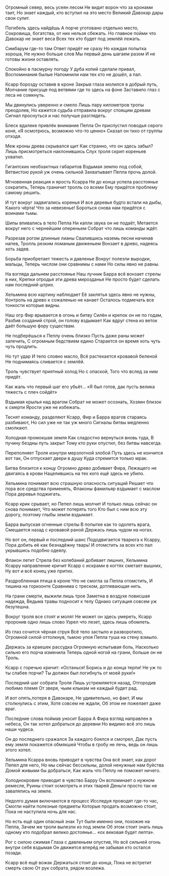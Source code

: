 Огромный север, весь усеян лесом 
Не видит ворон что за кронами таит,
Но знает каждый, кто вступил на это место
Великий Давокар дары свои сулит.

Погибель здесь найдёшь 
А порче уготовано отдельно место,
Сокровища, богатства, от них нельзя сбежать.
Но главное пойми что Давокар не знает веса
Всех тех кто будет под землёй лежать. 

Симбарум где-то там
Ответ придёт не сразу
Но каждая попытка хороша,
Не нужно больше слов 
Мы первый день шагаем разом
И не готовы жизни оставлять. 

Спокойно в пасмурну погоду 
У дуба копий сделали привал,
Воспоминания былые
Напомнили нам тех кто не дошёл, а пал. 

Ксарр борозду оставив в кроне 
Закрыв глаза молился в добрый путь,
Молчание присуще под ветвями где то здесь на фоне
Заставило глаз с леса не сомкнуть. 

Мы двинулись уверенно и смело 
Лишь пару километров тропы преодолев,
Но кажется судьба отправила вокруг стоящим древам 
Сигнал проснуться и нас получше разглядеть. 

Блеск вдалеке привлёк внимание Пепла
Он приспустил поводья серого коня, 
«Я осмотрюсь, возможно что-то ценно» 
Сказал он тихо от группы отходя. 

Меж кроны древа скрывался щит 
Как странно, что он здесь забыл? 
Лишь присмотреться наклонившись 
Слух троля скрип кореньев ухватил. 

Гигантских необхактных габаритов 
Вздымая землю под собой,
Ветвистою рукой уж очень сильной 
Захватывает Пепла прочь долой. 

Мгновенная реакция и ярость Ксарра
Не до конца успела расстоянье сократить,
Теперь граничит тролль со всеми 
Ему придётся проблему самому решить.

И тут вокруг задвигались коренья 
И все деревья будто встали на дыбы, 
Какого чёрта! Что за невезенье! 
Бороться снова нам придётся с воинами тьмы. 

Шипы впивались в тело Пепла 
Ни капли звука он не подаёт,
Метается вокруг него с чернейшим опереньем
Собрат что лишь команды ждёт. 

Разрезав рогом длинные лианы 
Свалившись наземь песни начинав напев, 
Тролль резким ломаным движеньем 
Вонзает в древо, надеясь хоть задев. 

Борьба приобретает тяжесть и давленье
Вокруг полезли выродки, мальцы,
Теперь числом они сравнимы с нами 
Но силы явно не равны. 

На взгляда дальнем расстоянье 
Наш лучник Барра всё вонзает стрелы в них,
Крепки отродья эти древа мирозданья
Не просто будет сделать нам последний штрих. 

Хельмина всю картину наблюдает
Её заклятья здесь явно не нужны,
Контроль на древо к сожаленью не канает 
Осталось подмечать все тонкости которые видны. 

Наш огр Фир врывается в огонь и битву 
Силён и крепок он не по годам, 
Разбив созданий строй, он голову вздымает 
Как вдруг стена из веток даёт большую фору существам.

Не подберёшься к Пеплу очень близко
Пусть даже раны может залечить,
С огромным бедствием едино 
Старается он время хоть чуть чуть продлить. 

Но тут удар 
И тело словно масло, 
Всё растекается кровавой беленой 
Не поднимаясь сливается с землёй.

Троль чувствует приятный холод 
Но с опаской,
Того что вслед за ним придёт.

Как жаль что первый шаг его убьёт…
«Я был готов, дак пусть велика тяжесть с плеч сойдёт»

Вздымая крылья над врагом
Собрат не может осознать,
Хозяин близок к смерти
Ярости уже не избежать. 

Теснят команду, разделяют
Ксарр, Фир и Барра врагов стараясь разбивают,
Но сил уже не так уж много
Сигналы битвы медленно смолкают.

Холодная промокшая земля
Как сладостно вернуться вновь туда,
В пучину бездны путь закрыт 
Тому кто руки опустил, без битвы навсегда.

Переполняет Троля изнутри мерзлотной злобой
Путь здесь не кончится вот так,
Он отпускает двери в душу 
Куда стремится только мрак. 

Битва близится к концу
Огромно древо добивает Фира,
Лежащего не двигаясь в крови 
Нацелившись на тех кого ещё здесь не убило. 

Хельмина понимает всю страшную опасность ситуаций
Решает что пора все средства применять,
Флаконы фамильяр вздымает с маслом
Пора деревья поджигать. 

Ксарр крик срывает, но Пепел лишь молчит 
И только лишь сейчас он снова понимает,
Что может потерять того 
Кто был с ним всю эту дорогу, поэтому глыбы земли вздымает.

Барра выпуская огненные стрелы 
В попытке как то одолеть врага, 
Смещается назад с кровавой раной
Держась лишь чудом на ногах. 

Но вот он, первый и последний шанс 
Пододвигается тварюга к Ксарру,
Пора добить её как безнадёжну тварь!
И отомстить за всех кто пал укрывшись подобно одеялу.

Флакон летит 
Стрела без колебаний добивает лишних,
Хельмина Ксарру направление кричит 
Ксарр с искрами в когтях сметает вышних,
Ну вот и всё конец уже притих.

Раздробленная птица в кроне
Что не смогла за Пепла отомстить,
И тишина на горизонте 
Сравнима с треском, дотлевающая нить.

На грани смерти, выжили лишь трое
Заметна в воздухе повисшая надежда,
Ведьма травы подносит к телу
Однако ситуация совсем уж безутешна.

Вокруг троля все стоят и молят
Не может он здесь умереть,
Ксарр проронив одно лишь слово
Узрел что лезет, здесь лишь обомлеть.

Из глаз сочится чёрная струя
Всё тело застыло и разворотило,
Огромной силой оттолкнув, тьмою упоя 
Пепла туша на стену взмыло.

Держась за краешек рассудка
Огромную испытывая боль,
Насколько сильно его порча изменила
Теперь одной ногой на грани, больше он не Троль.

Ксарр с горечью кричит: «Останься!
Борись и до конца терпи!
Не уж то ты слабее порчи?
Ты должен был погибнуть от моей руки!»

Последний шаг собрата Троля 
Лишь устремляется назад,
Отгородив любимо племя
От зверя, чьим клыкам не каждый будет рад.

И вот опять,потеря в Давокаре,
Не удивительно, но факт,
И мы столкнулись с этим,
Хотя совсем не ждали,
Об этом не пожелает даже враг.

Последние слова поймав уносит Барра
А Фира взгляд направлен в небеса,
Он так хотел добраться до деревни
Но видимо всё это лишь наши чудеса. 

Он до последнего сражался
За каждого боялся и смотрел, 
Дак пусть ему земля покажется обмякшей
Чтобы в гробу не лечь, ведь он лишь этого хотел.

Хельмина Ксарра вновь приводит в чувства
Она всё знает, как дорог Пепел для него,
Но мы сейчас бессильны, долой ненужные нам буйства
Домой живыми бы добраться, 
Как жаль что Пеплу не поможет ничего.

Холоднокровие приводит в чувство Барру
Он вспоминает о нужном ремесле,
Руины стоит осмотреть и этих тварей 
Деньги просто так не завалялись на земле.

Недолго думая включаются в процесс
Исследуя проводят где-то час,
Смогли найти полезные предметы 
Которые продать возможно стоит, 
Пока не наступила ночь для нас.

Но есть ещё один опасный знак
Тут были именно они, похожие на Пепла,
Зачем же троли вылезли из под земли 
Об этом стоит знать лишь одному кто подобрал велико достоянье… «ох вековая будет лепта».

Рог с силою сжимая 
Глаза с давленьем опустив,
Но всё сильней огонь внутри себя вздымая
Он движется вперёд не забывая кто остался позади. 

Ксарр всё ещё вожак
Держаться стоит до конца,
Пока не встретит смерть свою 
От рук собрата, рядом возлежа.